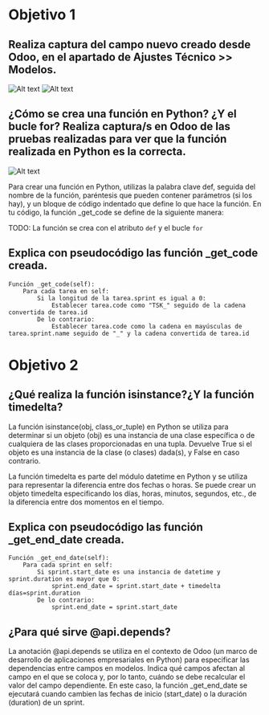 # Objetivo 1
## Realiza captura del campo nuevo creado desde Odoo, en el apartado de Ajustes Técnico >> Modelos. 
![Alt text](image-1.png)
![Alt text](image.png)
## ¿Cómo se crea una función en Python? ¿Y el bucle for? Realiza captura/s en Odoo de las pruebas realizadas para ver que la función realizada en Python es la correcta. 
![Alt text](image-2.png)

Para crear una función en Python, utilizas la palabra clave def, seguida del nombre de la función, paréntesis que pueden contener parámetros (si los hay), y un bloque de código indentado que define lo que hace la función. En tu código, la función _get_code se define de la siguiente manera:

TODO: La función se crea con el atributo ``def`` y el bucle `for`
## Explica con pseudocódigo las función _get_code creada.
```
Función _get_code(self):
    Para cada tarea en self:
        Si la longitud de la tarea.sprint es igual a 0:
            Establecer tarea.code como "TSK_" seguido de la cadena convertida de tarea.id
        De lo contrario:
            Establecer tarea.code como la cadena en mayúsculas de tarea.sprint.name seguido de "_" y la cadena convertida de tarea.id

```

# Objetivo 2

## ¿Qué realiza la función isinstance?¿Y la función timedelta?
La función isinstance(obj, class_or_tuple) en Python se utiliza para determinar si un objeto (obj) es una instancia de una clase específica o de cualquiera de las clases proporcionadas en una tupla. Devuelve True si el objeto es una instancia de la clase (o clases) dada(s), y False en caso contrario.

La función timedelta es parte del módulo datetime en Python y se utiliza para representar la diferencia entre dos fechas o horas. Se puede crear un objeto timedelta especificando los días, horas, minutos, segundos, etc., de la diferencia entre dos momentos en el tiempo.

## Explica con pseudocódigo las función _get_end_date creada. 
```
Función _get_end_date(self):
    Para cada sprint en self:
        Si sprint.start_date es una instancia de datetime y sprint.duration es mayor que 0:
            sprint.end_date = sprint.start_date + timedelta días=sprint.duration
        De lo contrario:
            sprint.end_date = sprint.start_date
```

## ¿Para qué sirve @api.depends?

La anotación @api.depends se utiliza en el contexto de Odoo (un marco de desarrollo de aplicaciones empresariales en Python) para especificar las dependencias entre campos en modelos. Indica qué campos afectan al campo en el que se coloca y, por lo tanto, cuándo se debe recalcular el valor del campo dependiente. En este caso, la función _get_end_date se ejecutará cuando cambien las fechas de inicio (start_date) o la duración (duration) de un sprint.